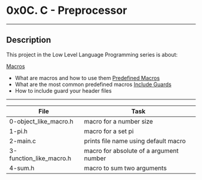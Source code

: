 # 0x0C. C - Preprocessor
---
## Description

This project in the Low Level Language Programming series is about:

[Macros](https://gcc.gnu.org/onlinedocs/gcc-5.1.0/cpp/Macros.html#Macros)
* What are macros and how to use them
[Predefined Macros](https://gcc.gnu.org/onlinedocs/gcc-5.1.0/cpp/Standard-Predefined-Macros.html#Standard-Predefined-Macros)
* What are the most common predefined macros
[Include Guards](https://en.wikipedia.org/wiki/Include_guard)
* How to include guard your header files

---
File|Task
---|---
0-object_like_macro.h | macro for a number size
1-pi.h | macro for a set pi
2-main.c | prints file name using default macro
3-function_like_macro.h | macro for absolute of a argument number
4-sum.h | macro to sum two arguments

